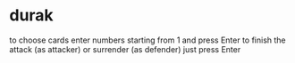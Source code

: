 # durak
to choose cards enter numbers starting from 1 and press Enter
to finish the attack (as attacker) or surrender (as defender) just press Enter
